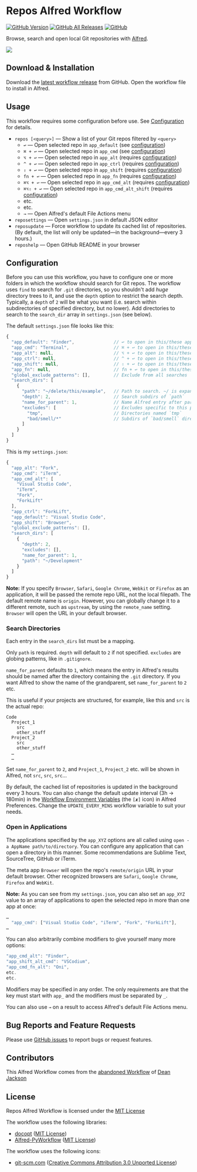 # Repos Alfred Workflow

[![GitHub Version][shield-version]][gh-releases]
[![GitHub All Releases][shield-downloads]][gh-releases]
[![GitHub][shield-license]][license-mit]

Browse, search and open local Git repositories with [Alfred][alfred].

![][preview]

## Download & Installation

Download the [latest workflow release][gh-latest-release] from GitHub. Open the workflow file to
install in Alfred.

## Usage

This workflow requires some configuration before use. See [Configuration](#configuration) for
details.

- `repos [<query>]` — Show a list of your Git repos filtered by `<query>`
  - `↩` — Open selected repo in `app_default` (see [configuration](#configuration))
  - `⌘ + ↩` — Open selected repo in `app_cmd` (see [configuration](#configuration))
  - `⌥ + ↩` — Open selected repo in `app_alt` (requires [configuration](#configuration))
  - `^ + ↩` — Open selected repo in `app_ctrl` (requires [configuration](#configuration))
  - `⇧ + ↩` — Open selected repo in `app_shift` (requires [configuration](#configuration))
  - `fn + ↩` — Open selected repo in `app_fn` (requires [configuration](#configuration))
  - `⌘⌥ + ↩` — Open selected repo in `app_cmd_alt` (requires [configuration](#configuration))
  - `⌘⌥⇧ + ↩` — Open selected repo in `app_cmd_alt_shift` (requires [configuration](#configuration))
  - etc.
  - etc.
  - `→` — Open Alfred's default File Actions menu
- `reposettings` — Open `settings.json` in default JSON editor
- `reposupdate` — Force workflow to update its cached list of repositories. (By default, the list
  will only be updated—in the background—every 3 hours.)
- `reposhelp` — Open GitHub README in your browser

## Configuration

Before you can use this workflow, you have to configure one or more folders in which the workflow
should search for Git repos. The workflow uses `find` to search for `.git` directories, so you
shouldn't add _huge_ directory trees to it, and use the `depth` option to restrict the search depth.
Typically, a `depth` of `2` will be what you want (i.e. search within subdirectories of specified
directory, but no lower). Add directories to search to the `search_dir` array in `settings.json`
(see below).

The default `settings.json` file looks like this:

```javascript
{
  "app_default": "Finder",               // ↩ to open in this/these app(s)
  "app_cmd": "Terminal",                 // ⌘ + ↩ to open in this/these app(s)
  "app_alt": null,                       // ⌥ + ↩ to open in this/these app(s)
  "app_ctrl": null,                      // ^ + ↩ to open in this/these app(s)
  "app_shift": null,                     // ⇧ + ↩ to open in this/these app(s)
  "app_fn": null,                        // fn + ↩ to open in this/these app(s)
  "global_exclude_patterns": [],         // Exclude from all searches
  "search_dirs": [
    {
      "path": "~/delete/this/example",   // Path to search. ~/ is expanded
      "depth": 2,                        // Search subdirs of `path`
      "name_for_parent": 1,              // Name Alfred entry after parent of `.git`. 2 = grandparent of `.git` etc.
      "excludes": [                      // Excludes specific to this path
        "tmp",                           // Directories named `tmp`
        "bad/smell/*"                    // Subdirs of `bad/smell` directory
      ]
    }
  ]
}
```

This is my `settings.json`:

```javascript
{
  "app_alt": "Fork",
  "app_cmd": "iTerm",
  "app_cmd_alt": [
    "Visual Studio Code",
    "iTerm",
    "Fork",
    "ForkLift"
  ],
  "app_ctrl": "ForkLift",
  "app_default": "Visual Studio Code",
  "app_shift": "Browser",
  "global_exclude_patterns": [],
  "search_dirs": [
    {
      "depth": 2,
      "excludes": [],
      "name_for_parent": 1,
      "path": "~/Development"
    }
  ]
}
```

**Note:** If you specify `Browser`, `Safari`, `Google Chrome`, `Webkit` or `Firefox` as an
application, it will be passed the remote repo URL, not the local filepath. The default remote name
is `origin`. However, you can globally change it to a different remote, such as `upstream`, by using
the `remote_name` setting. `Browser` will open the URL in your default browser.

### Search Directories

Each entry in the `search_dirs` list must be a mapping.

Only `path` is required. `depth` will default to `2` if not specified. `excludes` are globing
patterns, like in `.gitignore`.

`name_for_parent` defaults to `1`, which means the entry in Alfred's results should be named after
the directory containing the `.git` directory. If you want Alfred to show the name of the
grandparent, set `name_for_parent` to `2` etc.

This is useful if your projects are structured, for example, like this and `src` is the actual repo:

```
Code
  Project_1
    src
    other_stuff
  Project_2
    src
    other_stuff
  …
  …
```

Set `name_for_parent` to `2`, and `Project_1`, `Project_2` etc. will be shown in Alfred, not `src`,
`src`, `src`…

By default, the cached list of repositories is updated in the background every 3 hours. You can also
change the default update interval (3h → 180min) in the
[Workflow Environment Variables][alfred-config-sheet] (the `[𝒙]` icon) in Alfred Preferences. Change
the `UPDATE_EVERY_MINS` workflow variable to suit your needs.

### Open in Applications

The applications specified by the `app_XYZ` options are all called using
`open -a AppName path/to/directory`. You can configure any application that can open a directory in
this manner. Some recommendations are Sublime Text, SourceTree, GitHub or iTerm.

The meta app `Browser` will open the repo's `remote/origin` URL in your default browser. Other
recognized browsers are `Safari`, `Google Chrome`, `Firefox` and `WebKit`.

**Note:** As you can see from my `settings.json`, you can also set an `app_XYZ` value to an array of
applications to open the selected repo in more than one app at once:

```javascript
…
  "app_cmd": ["Visual Studio Code", "iTerm", "Fork", "ForkLift"],
…
```

You can also arbitrarily combine modifiers to give yourself many more options:

```javascript
"app_cmd_alt": "Finder",
"app_shift_alt_cmd": "VSCodium",
"app_cmd_fn_alt": "Oni",
etc.
etc.
```

Modifiers may be specified in any order. The only requirements are that the key must start with
`app_` and the modifiers must be separated by `_`.

You can also use `→` on a result to access Alfred's default File Actions menu.

## Bug Reports and Feature Requests

Please use [GitHub issues][gh-issues] to report bugs or request features.

## Contributors

This Alfred Workflow comes from the [abandoned Workflow][abandoned-workflow] of
[Dean Jackson][deanishe]

## License

Repos Alfred Workflow is licensed under the [MIT License][license-mit]

The workflow uses the following libraries:

- [docopt][docopt] ([MIT License][license-docopt])
- [Alfred-PyWorkflow][alfred-pyworkflow] ([MIT License][license-mit])

The workflow uses the following icons:

- [git-scm.com][git] ([Creative Commons Attribution 3.0 Unported License][license-cc])

[abandoned-workflow]: https://github.com/deanishe/alfred-repos
[alfred-config-sheet]: https://www.alfredapp.com/help/workflows/advanced/variables/#environment
[alfred-pyworkflow]: https://github.com/harrtho/alfred-pyworkflow
[alfred]: https://www.alfredapp.com
[deanishe]: https://github.com/deanishe
[docopt]: https://github.com/docopt/docopt
[gh-issues]: https://github.com/harrtho/alfred-repos/issues
[gh-latest-release]: https://github.com/harrtho/alfred-repos/releases/latest
[gh-releases]: https://github.com/harrtho/alfred-repos/releases
[git]: https://git-scm.com/downloads/logos
[jlong]: https://twitter.com/jasonlong
[license-cc]: https://creativecommons.org/licenses/by/3.0/
[license-docopt]: https://github.com/docopt/docopt/blob/master/LICENSE-MIT
[license-mit]: https://opensource.org/licenses/MIT
[preview]: img/preview.png
[shield-downloads]: https://img.shields.io/github/downloads/harrtho/alfred-repos/total.svg
[shield-license]: https://img.shields.io/github/license/harrtho/alfred-repos.svg
[shield-version]: https://img.shields.io/github/release/harrtho/alfred-repos.svg
